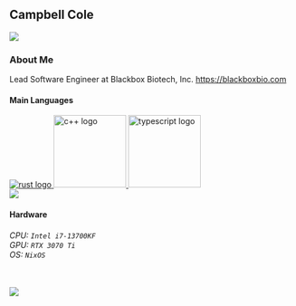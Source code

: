 ## Campbell Cole

<p>
  <a href="https://github.com/campbellcole">
    <img src="https://avatars.githubusercontent.com/u/10430178?v=2&s=197">
  </a>
</p>

### About Me

Lead Software Engineer at Blackbox Biotech, Inc.
https://blackboxbio.com

#### Main Languages

<div>
  <a href="https://www.rust-lang.org/">
    <img src="https://github.com/rust-lang/rust-artwork/raw/master/logo/rust-logo-128x128.png" alt="rust logo" />
  </a>
  <a href="https://isocpp.org/">
    <img src="https://upload.wikimedia.org/wikipedia/commons/1/18/ISO_C%2B%2B_Logo.svg" alt="c++ logo" width=128 height=128 />
  </a>
  <a href="https://www.typescriptlang.org/">
    <img src="https://upload.wikimedia.org/wikipedia/commons/4/4c/Typescript_logo_2020.svg" alt="typescript logo" width=128 height=128 />
  </a>
  <br />
  <a href="https://github.com/campbellcole">
    <img src="https://grs.boyaard.net/top-langs/?username=campbellcole&langs_count=4&layout=compact&theme=dracula&bg_color=8,a340b6,4c66ce&title_color=abc7ed&custom_title=Languages%20%28All%20Time%29&size_weight=0.5&count_weight=0.5&exclude_repo=Entangled,nixpkgs,Spotify-Library-to-.txt,getting-started,uml_generator,oreganized,Non-Euclidian-Portals,MinecraftForge,ProjectKorra,afterparty-ng,dotfiles,sdks,assassin,unocss-attributify-rust,campbellcole.github.io,DVC-CS,positron,muon,muonoum-e,1nternal,bowling,VICINITY,prototype-website,Tache,HomeworkWebsite,CS200">
  </a>
</div>

#### Hardware

<h6>
  CPU: <code>Intel i7-13700KF</code></br>
  GPU: <code>RTX 3070 Ti</code><br />
  OS: <code>NixOS</code>
</h6>




<br />
<a href="https://github.com/campbellcole">
  <img src="https://grs.boyaard.net/?username=campbellcole&custom_title=GitHub%20Stats&include_all_commits=true&show_icons=true&theme=dracula&bg_color=8,a340b6,4c66ce&title_color=abc7ed&layout=compact">
</a>
